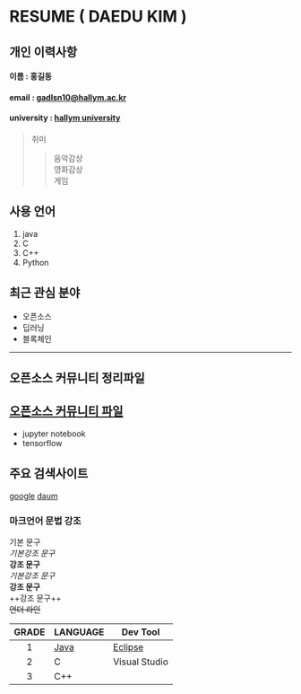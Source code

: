 # RESUME ( DAEDU KIM )

## 개인 이력사항

#### 이름 : 홍길동
#### email : gadlsn10@hallym.ac.kr
#### university : [hallym university](https://www.hallym.ac.kr)

> 취미  
>> 음악감상   
>> 영화감상  
>> 게임  

## 사용 언어
1. java  
2. C  
3. C++  
4. Python  

## 최근 관심 분야
* 오픈소스  
* 딥러닝  
* 블록체인  
------------
## 오픈소스 커뮤니티 정리파일
[오픈소스 커뮤니티 파일](openSourcecommunity.md)
------------------
* jupyter notebook
* tensorflow

## 주요 검색사이트
[google](https://www.google.com)
[daum](https://www.daum.net)


### 마크언어 문법 강조
기본 문구  
*기본강조 문구*  
**강조 문구**  
_기본강조 문구_  
__강조 문구__  
++강조 문구++  
~~언더 라인~~

|GRADE|LANGUAGE|Dev Tool|
|:---:|---|---|
|1|[Java](https://www.oracle.com/)|[Eclipse](eclipse)|
|2|C|Visual Studio|
|3|C++||


[eclipse]: https://www.eclipse.org
